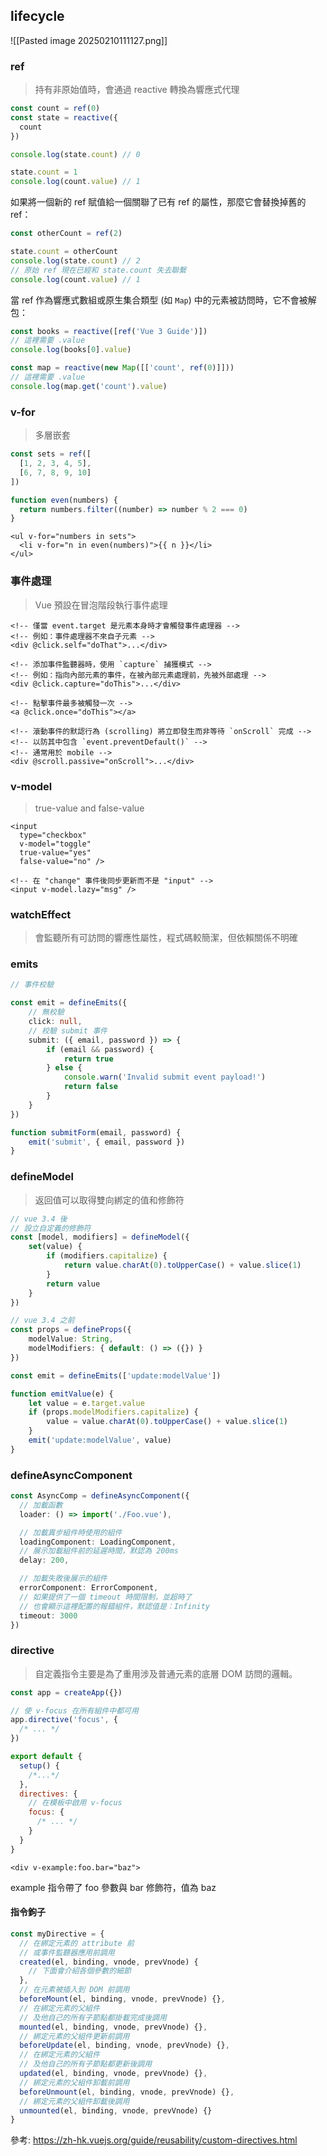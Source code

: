 
## lifecycle

![[Pasted image 20250210111127.png]]

### ref

> 持有非原始值時，會通過 reactive 轉換為響應式代理


```js
const count = ref(0)
const state = reactive({
  count
})

console.log(state.count) // 0

state.count = 1
console.log(count.value) // 1
```

如果將一個新的 ref 賦值給一個關聯了已有 ref 的屬性，那麼它會替換掉舊的 ref：

```js
const otherCount = ref(2)

state.count = otherCount
console.log(state.count) // 2
// 原始 ref 現在已經和 state.count 失去聯繫
console.log(count.value) // 1
```

當 ref 作為響應式數組或原生集合類型 (如 `Map`) 中的元素被訪問時，它不會被解包：

```js
const books = reactive([ref('Vue 3 Guide')])
// 這裡需要 .value
console.log(books[0].value)

const map = reactive(new Map([['count', ref(0)]]))
// 這裡需要 .value
console.log(map.get('count').value)
```

### v-for

> 多層嵌套

```js
const sets = ref([
  [1, 2, 3, 4, 5],
  [6, 7, 8, 9, 10]
])

function even(numbers) {
  return numbers.filter((number) => number % 2 === 0)
}
```

```vue
<ul v-for="numbers in sets">
  <li v-for="n in even(numbers)">{{ n }}</li>
</ul>
```

### 事件處理

> Vue 預設在冒泡階段執行事件處理

```vue
<!-- 僅當 event.target 是元素本身時才會觸發事件處理器 -->
<!-- 例如：事件處理器不來自子元素 -->
<div @click.self="doThat">...</div>

<!-- 添加事件監聽器時，使用 `capture` 捕獲模式 -->
<!-- 例如：指向內部元素的事件，在被內部元素處理前，先被外部處理 -->
<div @click.capture="doThis">...</div>

<!-- 點擊事件最多被觸發一次 --> 
<a @click.once="doThis"></a>

<!-- 滾動事件的默認行為 (scrolling) 將立即發生而非等待 `onScroll` 完成 -->
<!-- 以防其中包含 `event.preventDefault()` -->
<!-- 通常用於 mobile -->
<div @scroll.passive="onScroll">...</div>
```

### v-model

> true-value and false-value

```vue
<input
  type="checkbox"
  v-model="toggle"
  true-value="yes"
  false-value="no" />
```

```vue
<!-- 在 "change" 事件後同步更新而不是 "input" -->
<input v-model.lazy="msg" />
```

### watchEffect

> 會監聽所有可訪問的響應性屬性，程式碼較簡潔，但依賴關係不明確


### emits

```typescript
// 事件校驗

const emit = defineEmits({
	// 無校驗
	click: null,
	// 校驗 submit 事件
	submit: ({ email, password }) => {
		if (email && password) {
			return true
		} else {
			console.warn('Invalid submit event payload!')
			return false
		}
	}
})

function submitForm(email, password) {
	emit('submit', { email, password })
}
```


### defineModel

> 返回值可以取得雙向綁定的值和修飾符

```typescript
// vue 3.4 後
// 設立自定義的修飾符
const [model, modifiers] = defineModel({
	set(value) {
		if (modifiers.capitalize) {
			return value.charAt(0).toUpperCase() + value.slice(1)
		}
		return value
	} 
})
```


```typescript
// vue 3.4 之前
const props = defineProps({
	modelValue: String,
	modelModifiers: { default: () => ({}) }
})

const emit = defineEmits(['update:modelValue'])

function emitValue(e) { 
	let value = e.target.value
	if (props.modelModifiers.capitalize) {
		value = value.charAt(0).toUpperCase() + value.slice(1)
	} 
	emit('update:modelValue', value)
}
```


### defineAsyncComponent

```typescript
const AsyncComp = defineAsyncComponent({
  // 加載函數
  loader: () => import('./Foo.vue'),

  // 加載異步組件時使用的組件
  loadingComponent: LoadingComponent,
  // 展示加載組件前的延遲時間，默認為 200ms
  delay: 200,

  // 加載失敗後展示的組件
  errorComponent: ErrorComponent,
  // 如果提供了一個 timeout 時間限制，並超時了
  // 也會顯示這裡配置的報錯組件，默認值是：Infinity
  timeout: 3000
})
```


### directive

> 自定義指令主要是為了重用涉及普通元素的底層 DOM 訪問的邏輯。

```js
const app = createApp({})

// 使 v-focus 在所有組件中都可用
app.directive('focus', {
  /* ... */
})
```

```js
export default {
  setup() {
    /*...*/
  },
  directives: {
    // 在模板中啟用 v-focus
    focus: {
      /* ... */
    }
  }
}
```

```vue
<div v-example:foo.bar="baz">
```

example 指令帶了 foo 參數與 bar 修飾符，值為 baz

#### 指令鉤子

```js
const myDirective = {
  // 在綁定元素的 attribute 前
  // 或事件監聽器應用前調用
  created(el, binding, vnode, prevVnode) {
    // 下面會介紹各個參數的細節
  },
  // 在元素被插入到 DOM 前調用
  beforeMount(el, binding, vnode, prevVnode) {},
  // 在綁定元素的父組件
  // 及他自己的所有子節點都掛載完成後調用
  mounted(el, binding, vnode, prevVnode) {},
  // 綁定元素的父組件更新前調用
  beforeUpdate(el, binding, vnode, prevVnode) {},
  // 在綁定元素的父組件
  // 及他自己的所有子節點都更新後調用
  updated(el, binding, vnode, prevVnode) {},
  // 綁定元素的父組件卸載前調用
  beforeUnmount(el, binding, vnode, prevVnode) {},
  // 綁定元素的父組件卸載後調用
  unmounted(el, binding, vnode, prevVnode) {}
}
```

參考: https://zh-hk.vuejs.org/guide/reusability/custom-directives.html

